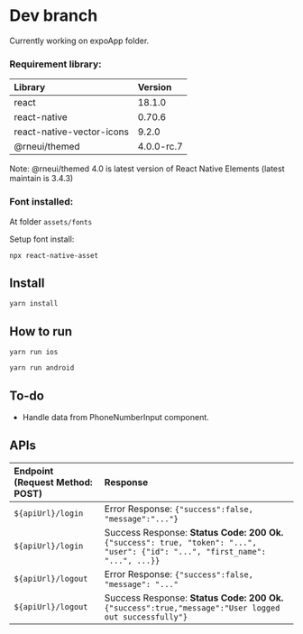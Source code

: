 # Dev branch

Currently working on expoApp folder.
### Requirement library:

| Library                  | Version |
|:-------------------------|:--------|
| react                    | 18.1.0 |
| react-native             | 0.70.6 |
|react-native-vector-icons | 9.2.0|
|@rneui/themed | 4.0.0-rc.7 |

Note: @rneui/themed 4.0 is latest version of React Native Elements (latest maintain is 3.4.3)

### Font installed:
At folder `assets/fonts`

Setup font install:

```
npx react-native-asset
```

## Install
```
yarn install
```

## How to run
```
yarn run ios
```

```
yarn run android
```

## To-do

- Handle data from PhoneNumberInput component.

## APIs
| Endpoint (Request Method: POST) | Response                                                                                                                        |
|:--------------------------------|:--------------------------------------------------------------------------------------------------------------------------------|
| `${apiUrl}/login`               | Error Response: `{"success":false, "message":"..."}`                                                                            |
| `${apiUrl}/login`               | Success Response: **Status Code: 200 Ok.** `{"success": true, "token": "...", "user": {"id": "...", "first_name": "...", ...}}` |
| `${apiUrl}/logout`              | Error Response: `{"success":false, "message": "..."`                                                                            |
| `${apiUrl}/logout`              | Success Response: **Status Code: 200 Ok.** `{"success":true,"message":"User logged out successfully"} `                         |
